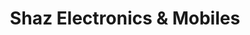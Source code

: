 ---
title: "Shaz Electronics & Mobiles"
url: /birmingham/shaz-electronics-und-mobiles/
shop: Elektronik
---